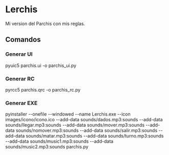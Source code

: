 # Lerchis
Mi version del Parchis con mis reglas.

## Comandos
### Generar UI
pyuic5 parchis.ui -o parchis_ui.py

### Generar RC
pyrcc5 parchis.qrc -o parchis_rc.py

### Generar EXE
pyinstaller --onefile --windowed --name Lerchis.exe --icon images/icono/icono.ico --add-data sounds/dados.mp3:sounds --add-data sounds/llegar.mp3:sounds --add-data sounds/mover.mp3:sounds --add-data sounds/nomover.mp3:sounds --add-data sounds/salir.mp3:sounds --add-data sounds/matar.mp3:sounds --add-data sounds/turno.mp3:sounds --add-data sounds/music1.mp3:sounds --add-data sounds/music2.mp3:sounds parchis.py
